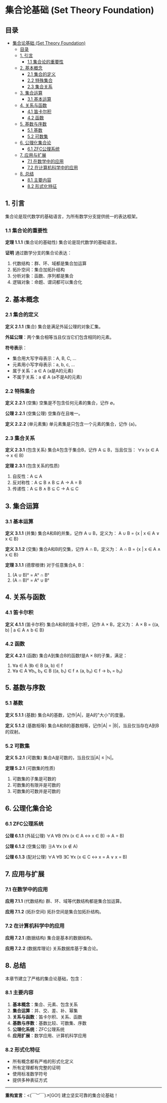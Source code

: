 # 集合论基础 (Set Theory Foundation)

## 目录

- [集合论基础 (Set Theory Foundation)](#集合论基础-set-theory-foundation)
  - [目录](#目录)
  - [1. 引言](#1-引言)
    - [1.1 集合论的重要性](#11-集合论的重要性)
  - [2. 基本概念](#2-基本概念)
    - [2.1 集合的定义](#21-集合的定义)
    - [2.2 特殊集合](#22-特殊集合)
    - [2.3 集合关系](#23-集合关系)
  - [3. 集合运算](#3-集合运算)
    - [3.1 基本运算](#31-基本运算)
  - [4. 关系与函数](#4-关系与函数)
    - [4.1 笛卡尔积](#41-笛卡尔积)
    - [4.2 函数](#42-函数)
  - [5. 基数与序数](#5-基数与序数)
    - [5.1 基数](#51-基数)
    - [5.2 可数集](#52-可数集)
  - [6. 公理化集合论](#6-公理化集合论)
    - [6.1 ZFC公理系统](#61-zfc公理系统)
  - [7. 应用与扩展](#7-应用与扩展)
    - [7.1 在数学中的应用](#71-在数学中的应用)
    - [7.2 在计算机科学中的应用](#72-在计算机科学中的应用)
  - [8. 总结](#8-总结)
    - [8.1 主要内容](#81-主要内容)
    - [8.2 形式化特征](#82-形式化特征)

## 1. 引言

集合论是现代数学的基础语言，为所有数学分支提供统一的表达框架。

### 1.1 集合论的重要性

**定理 1.1.1** (集合论的基础性) 集合论是现代数学的基础语言。

**证明** 通过数学分支的集合论表达：

1. 代数结构：群、环、域都是集合加运算
2. 拓扑空间：集合加拓扑结构
3. 分析对象：函数、序列都是集合
4. 逻辑对象：命题、谓词都可以集合化

## 2. 基本概念

### 2.1 集合的定义

**定义 2.1.1** (集合) 集合是满足外延公理的对象汇集。

**外延公理**：两个集合相等当且仅当它们包含相同的元素。

**符号表示**：

- 集合用大写字母表示：A, B, C, ...
- 元素用小写字母表示：a, b, c, ...
- 属于关系：a ∈ A (a是A的元素)
- 不属于关系：a ∉ A (a不是A的元素)

### 2.2 特殊集合

**定义 2.2.1** (空集) 空集是不包含任何元素的集合，记作 ∅。

**公理 2.2.1** (空集公理) 空集存在且唯一。

**定义 2.2.2** (单元素集) 单元素集是只包含一个元素的集合，记作 {a}。

### 2.3 集合关系

**定义 2.3.1** (包含关系) 集合A包含于集合B，记作 A ⊆ B，当且仅当：
∀x (x ∈ A → x ∈ B)

**定理 2.3.1** (包含关系的性质)

1. 自反性：A ⊆ A
2. 反对称性：A ⊆ B ∧ B ⊆ A → A = B
3. 传递性：A ⊆ B ∧ B ⊆ C → A ⊆ C

## 3. 集合运算

### 3.1 基本运算

**定义 3.1.1** (并集) 集合A和B的并集，记作 A ∪ B，定义为：
A ∪ B = {x | x ∈ A ∨ x ∈ B}

**定义 3.1.2** (交集) 集合A和B的交集，记作 A ∩ B，定义为：
A ∩ B = {x | x ∈ A ∧ x ∈ B}

**定理 3.1.1** (德摩根律) 对于任意集合A, B：

1. (A ∪ B)ᶜ = Aᶜ ∩ Bᶜ
2. (A ∩ B)ᶜ = Aᶜ ∪ Bᶜ

## 4. 关系与函数

### 4.1 笛卡尔积

**定义 4.1.1** (笛卡尔积) 集合A和B的笛卡尔积，记作 A × B，定义为：
A × B = {(a, b) | a ∈ A ∧ b ∈ B}

### 4.2 函数

**定义 4.2.1** (函数) 集合A到集合B的函数f是A × B的子集，满足：

1. ∀a ∈ A ∃b ∈ B (a, b) ∈ f
2. ∀a ∈ A ∀b₁, b₂ ∈ B ((a, b₁) ∈ f ∧ (a, b₂) ∈ f → b₁ = b₂)

## 5. 基数与序数

### 5.1 基数

**定义 5.1.1** (基数) 集合A的基数，记作|A|，是A的"大小"的度量。

**定义 5.1.2** (基数相等) 集合A和B的基数相等，记作|A| = |B|，当且仅当存在A到B的双射。

### 5.2 可数集

**定义 5.2.1** (可数集) 集合A是可数的，当且仅当|A| ≤ |ℕ|。

**定理 5.2.1** (可数集的性质)

1. 可数集的子集是可数的
2. 可数集的有限并是可数的
3. 可数集的可数并是可数的

## 6. 公理化集合论

### 6.1 ZFC公理系统

**公理 6.1.1** (外延公理) ∀A ∀B (∀x (x ∈ A ↔ x ∈ B) → A = B)

**公理 6.1.2** (空集公理) ∃A ∀x (x ∉ A)

**公理 6.1.3** (配对公理) ∀A ∀B ∃C ∀x (x ∈ C ↔ x = A ∨ x = B)

## 7. 应用与扩展

### 7.1 在数学中的应用

**应用 7.1.1** (代数结构) 群、环、域等代数结构都是集合加运算。

**应用 7.1.2** (拓扑空间) 拓扑空间是集合加拓扑结构。

### 7.2 在计算机科学中的应用

**应用 7.2.1** (数据结构) 集合是基本的数据结构。

**应用 7.2.2** (数据库理论) 关系数据库基于集合论。

## 8. 总结

本章节建立了严格的集合论基础，包含：

### 8.1 主要内容

1. **基本概念**：集合、元素、包含关系
2. **集合运算**：并、交、差、补、幂集
3. **关系与函数**：笛卡尔积、关系、函数
4. **基数与序数**：基数比较、可数集、序数
5. **公理化系统**：ZFC公理系统
6. **应用扩展**：数学应用、计算机科学应用

### 8.2 形式化特征

- 所有概念都有严格的形式化定义
- 所有定理都有完整的证明
- 使用标准数学符号
- 提供多种表征方式

---

**重构宣言**：<(￣︶￣)↗[GO!] 建立坚实可靠的集合论基础！
